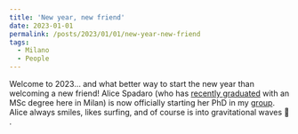 ```yaml
---
title: 'New year, new friend'
date: 2023-01-01
permalink: /posts/2023/01/01/new-year-new-friend
tags:
  - Milano
  - People
---
```


Welcome to 2023… and what better way to start the new year than welcoming a new friend! Alice Spadaro (who has [recently graduated](<../../../../../index.html?p=5136>) with an MSc degree here in Milan) is now officially starting her PhD in my [group](<../../../../../index.html?p=2466>). Alice always smiles, likes surfing, and of course is into gravitational waves 🙂 .

